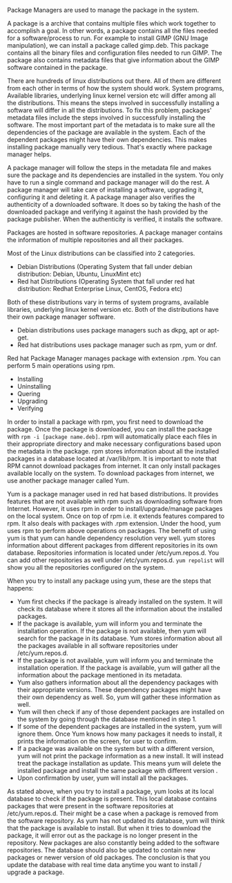 
Package Managers are used to manage the package in the system. 

A package is a archive that contains multiple files which work together to accomplish a goal. In other words, a package contains all the files needed for a software/process to run. For example to install GIMP (GNU Image manipulation), we can install a package called gimp.deb. This package contains all the binary files and configuration files needed to run GIMP. The package also contains metadata files that give information about the GIMP software contained in the package. 

There are hundreds of linux distributions out there. All of them are different from each other in terms of how the system should work. System programs, Available libraries, underlying linux kernel version etc will differ among all the distributions. This means the steps involved in successfully installing a software will differ in all the distributions.
To fix this problem, packages' metadata files include the steps involved in successfully installing the software. The most important part of the metadata is to make sure all the  dependencies of the package are available in the system. Each of the dependent packages might have their own dependencies. This makes installing package manually very tedious. That's exactly where package manager helps. 

A package manager will follow the steps in the metadata file and makes sure the package and its dependencies are installed in the system. You only have to run a single command and package manager will do the rest. A package manager will take care of installing a software, upgrading it, configuring it and deleting it. A package manager also verifies the authenticity of a downloaded software. It does so by taking the hash of the downloaded package and verifying it against the hash provided by the package publisher. When the authenticity is verified, it installs the software. 

Packages are hosted in software repositories. A package manager contains the information of multiple repositories and all their packages. 

Most of the Linux distributions can be classified into 2 categories. 

- Debian Distributions (Operating System that fall under debian distribution: Debian, Ubuntu, LinuxMint etc)
- Red hat Distributions (Operating System that fall under red hat distribution: Redhat Enterprise Linux, CentOS, Fedora etc)

Both of these distributions vary in terms of system programs, available libraries, underlying linux kernel version etc. Both of the distributions have their own package manager software. 

- Debian distributions uses package managers such as dkpg, apt or apt-get.
- Red hat distributions uses package manager such as rpm, yum or dnf.


Red hat Package Manager manages package with extension .rpm. You can perform 5 main operations using rpm.
- Installing
- Uninstalling
- Quering
- Upgrading
- Verifying

In order to install a package with rpm, you first need to download the package. Once the package is downloaded, you can install the package with `rpm -i [package name.deb]`. rpm will automatically place each files in their appropriate directory and make necessary configurations based upon the metadata in the package. rpm stores information about all the installed packages in a database located at /var/lib/rpm. It is important to note that RPM cannot download packages from internet. It can only install packages available locally on the system. To download packages from internet, we use another package manager called Yum. 

Yum is a package manager used in red hat based distributions. It provides features that are not available with rpm such as downloading software from Internet. However, it uses rpm in order to install/upgrade/manage packages on the local system. Once on top of rpm i.e. it extends features compared to rpm. It also deals with packages with .rpm extension. Under the hood, yum uses rpm to perform above operations on packages. The benefit of using yum is that yum can handle dependency resolution very well.  yum stores information about different packages from different repositories in its own database. Repositories information is located under /etc/yum.repos.d. You can add other repositories as well under /etc/yum.repos.d. `yum repolist` will show you all the repositories configured on the system.

When you try to install any package using yum, these are the steps that happens:

- Yum first checks if the package is already installed on the system. It will check its database where it stores all the information about the installed packages.
- If the package is available, yum will inform you and terminate the installation operation. If the package is not available, then yum will search for the package in its database. Yum stores information about all the packages available in all software repositories under /etc/yum.repos.d.
- If the package is not available, yum will inform you and terminate the installation operation. If the package is available, yum will gather all the information about the package mentioned in its metadata. 
- Yum also gathers information about all the dependency packages with their appropriate versions. These dependency packages might have their own dependency as well. So, yum will gather these information as well.
- Yum will then check if any of those dependent packages are installed on the system by going through the database mentioned in step 1.  
- If some of the dependent packages are installed in the system, yum will ignore them. Once Yum knows how many packages it needs to install, it prints the information on the screen, for user to confirm. 
- If a package was available on the system but with a different version, yum will not print the package information as a new install. It will instead treat the package installation as update. This means yum will delete the installed package and install the same package with different version .
- Upon confirmation by user, yum will install all the packages. 


As stated above, when you try to install a package, yum looks at its local database to check if the package is present. This local database contains packages that were present in the software repositories at /etc/yum.repos.d. Their might be a case when a package is removed from the software repository. As yum has not updated its database, yum will think that the package is available to install. But when it tries to download the package, it will error out as the package is no longer present in the repository. New packages are also constantly being added to the software repositories. The database should also be updated to contain new packages or newer version of old packages. The conclusion is that you update the database with real time data anytime you want to install / upgrade a package.  


